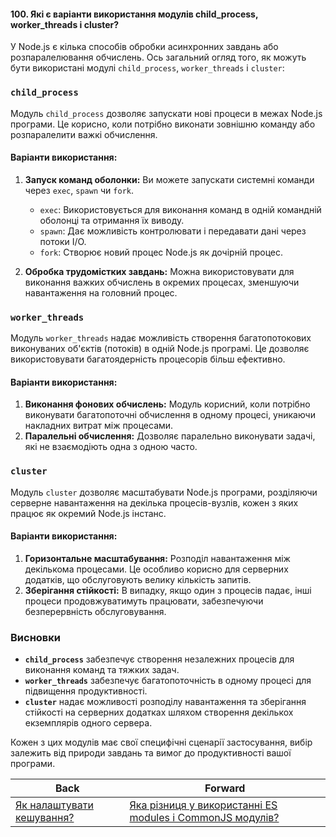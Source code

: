 #### 100. Які є варіанти використання модулів child_process, worker_threads і cluster?

У Node.js є кілька способів обробки асинхронних завдань або розпаралелювання обчислень. Ось загальний огляд того, як можуть бути використані модулі `child_process`, `worker_threads` і `cluster`:

### `child_process` 

Модуль `child_process` дозволяє запускати нові процеси в межах Node.js програми. Це корисно, коли потрібно виконати зовнішню команду або розпаралелити важкі обчислення.

#### Варіанти використання:
1. **Запуск команд оболонки:** Ви можете запускати системні команди через `exec`, `spawn` чи `fork`.
   - `exec`: Використовується для виконання команд в одній командній оболонці та отримання їх виводу.
   - `spawn`: Дає можливість контролювати і передавати дані через потоки I/O.
   - `fork`: Створює новий процес Node.js як дочірній процес.

2. **Обробка трудомістких завдань:** Можна використовувати для виконання важких обчислень в окремих процесах, зменшуючи навантаження на головний процес.

### `worker_threads`

Модуль `worker_threads` надає можливість створення багатопотокових виконуваних об'єктів (потоків) в одній Node.js програмі. Це дозволяє використовувати багатоядерність процесорів більш ефективно.

#### Варіанти використання:
1. **Виконання фонових обчислень:** Модуль корисний, коли потрібно виконувати багатопоточні обчислення в одному процесі, уникаючи накладних витрат між процесами.
2. **Паралельні обчислення:** Дозволяє паралельно виконувати задачі, які не взаємодіють одна з одною часто.

### `cluster`

Модуль `cluster` дозволяє масштабувати Node.js програми, розділяючи серверне навантаження на декілька процесів-вузлів, кожен з яких працює як окремий Node.js інстанс.

#### Варіанти використання:
1. **Горизонтальне масштабування:** Розподіл навантаження між декількома процесами. Це особливо корисно для серверних додатків, що обслуговують велику кількість запитів.
2. **Зберігання стійкості:** В випадку, якщо один з процесів падає, інші процеси продовжуватимуть працювати, забезпечуючи безперервність обслуговування.

### Висновки

- **`child_process`** забезпечує створення незалежних процесів для виконання команд та тяжких задач.
- **`worker_threads`** забезпечує багатопоточність в одному процесі для підвищення продуктивності.
- **`cluster`** надає можливості розподілу навантаження та зберігання стійкості на серверних додатках шляхом створення декількох екземплярів одного сервера.

Кожен з цих модулів має свої специфічні сценарії застосування, вибір залежить від природи завдань та вимог до продуктивності вашої програми.

| Back | Forward |
|---|---|
| [Як налаштувати кешування?](/ua/middle/nodejs/how-to-configure-caching.md)  | [Яка різниця у використанні ES modules і CommonJS модулів?](/ua/middle/nodejs/whats-the-difference-between-using-es-modules-and-commonjs-modules.md) |